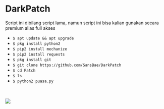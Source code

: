 # DarkPatch
Script ini dibilang script lama, namun script ini bisa kalian gunakan secara premium alias full akses
<ul>
<li><code>$ apt update && apt upgrade</code></li>
<li><code>$ pkg install python2</code></li>
<li><code>$ pip2 install mechanize</code></li>
<li><code>$ pip2 install requests</code></li>
<li><code>$ pkg install git</code></li>
<li><code>$ git clone https://github.com/SansBae/DarkPatch</code></li>
<li><code>$ cd Patch </code></li>
<li><code>$ ls</code></li>
<li><code>$ python2 puasa.py</code></li>
</ul>
<br />
<br />
<img src="https://github.com/MrDebo/New-Elite/blob/master/Screenshot_2020-03-07-15-10-58-762_com.termux-picsay.png" />
